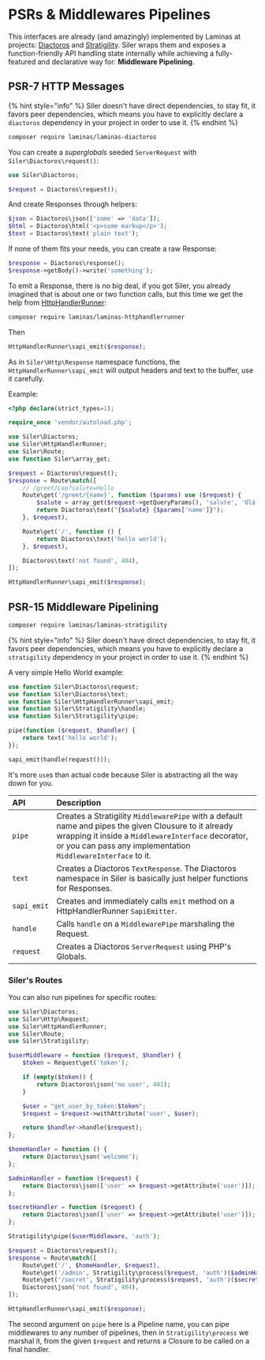 # PSRs & Middlewares Pipelines

This interfaces are already \(and amazingly\) implemented by Laminas at projects: [Diactoros](https://github.com/laminas/laminas-diactoros) and [Stratigility](https://github.com/laminas/laminas-stratigility). Siler wraps them and exposes a function-friendly API handling state internally while achieving a fully-featured and declarative way for: **Middleware Pipelining**.

## PSR-7 HTTP Messages

{% hint style="info" %}
Siler doesn't have direct dependencies, to stay fit, it favors peer dependencies, which means you have to explicitly declare a `diactoros` dependency in your project in order to use it.
{% endhint %}

```bash
composer require laminas/laminas-diactoros
```

You can create a _superglobals_ seeded `ServerRequest` with `Siler\Diactoros\request()`:

```php
use Siler\Diactoros;

$request = Diactoros\request();
```

And create Responses through helpers:

```php
$json = Diactoros\json(['some' => 'data']);
$html = Diactoros\html('<p>some markup</p>');
$text = Diactoros\text('plain text');
```

If none of them fits your needs, you can create a raw Response:

```php
$response = Diactoros\response();
$response->getBody()->write('something');
```

To emit a Response, there is no big deal, if you got Siler, you already imagined that is about one or two function calls, but this time we get the help from [HttpHandlerRunner](https://github.com/laminas/laminas-httphandlerrunner):

```bash
composer require laminas/laminas-httphandlerrunner
```

Then

```php
HttpHandlerRunner\sapi_emit($response);
```

As in `Siler\Http\Response` namespace functions, the `HttpHandlerRunner\sapi_emit` will output headers and text to the buffer, use it carefully.

Example:

```php
<?php declare(strict_types=1);

require_once 'vendor/autoload.php';

use Siler\Diactoros;
use Siler\HttpHandlerRunner;
use Siler\Route;
use function Siler\array_get;

$request = Diactoros\request();
$response = Route\match([
    // /greet/Leo?salute=Hello
    Route\get('/greet/{name}', function ($params) use ($request) {
        $salute = array_get($request->getQueryParams(), 'salute', 'Olá');
        return Diactoros\text("{$salute} {$params['name']}");
    }, $request),

    Route\get('/', function () {
        return Diactoros\text('hello world');
    }, $request),

    Diactoros\text('not found', 404),
]);

HttpHandlerRunner\sapi_emit($response);
```

## PSR-15 Middleware Pipelining

```bash
composer require laminas/laminas-stratigility
```

{% hint style="info" %}
Siler doesn't have direct dependencies, to stay fit, it favors peer dependencies, which means you have to explicitly declare a `stratigility` dependency in your project in order to use it.
{% endhint %}

A very simple Hello World example:

```php
use function Siler\Diactoros\request;
use function Siler\Diactoros\text;
use function Siler\HttpHandlerRunner\sapi_emit;
use function Siler\Stratigility\handle;
use function Siler\Stratigility\pipe;

pipe(function ($request, $handler) {
    return text('hello world');
});

sapi_emit(handle(request()));
```

It's more `use`s than actual code because Siler is abstracting all the way down for you.

| API | Description |
| :--- | :--- |
| `pipe` | Creates a Stratigility `MiddlewarePipe` with a default name and pipes the given Clousure to it already wrapping it inside a `MiddlewareInterface` decorator, or you can pass any implementation `MiddlewareInterface` to it. |
| `text` | Creates a Diactoros `TextResponse`. The Diactoros namespace in Siler is basically just helper functions for Responses. |
| `sapi_emit` | Creates and immediately calls `emit` method on a HttpHandlerRunner `SapiEmitter`. |
| `handle` | Calls `handle` on a `MiddlewarePipe` marshaling the Request. |
| `request` | Creates a Diactoros `ServerRequest` using PHP's Globals. |

### Siler's Routes

You can also run pipelines for specific routes:

```php
use Siler\Diactoros;
use Siler\Http\Request;
use Siler\HttpHandlerRunner;
use Siler\Route;
use Siler\Stratigility;

$userMiddleware = function ($request, $handler) {
    $token = Request\get('token');

    if (empty($token)) {
        return Diactoros\json('no user', 401);
    }

    $user = "get_user_by_token:$token";
    $request = $request->withAttribute('user', $user);

    return $handler->handle($request);
};

$homeHandler = function () {
    return Diactoros\json('welcome');
};

$adminHandler = function ($request) {
    return Diactoros\json(['user' => $request->getAttribute('user')]);
};

$secretHandler = function ($request) {
    return Diactoros\json(['user' => $request->getAttribute('user')]);
};

Stratigility\pipe($userMiddleware, 'auth');

$request = Diactoros\request();
$response = Route\match([
    Route\get('/', $homeHandler, $request),
    Route\get('/admin', Stratigility\process($request, 'auth')($adminHandler), $request),
    Route\get('/secret', Stratigility\process($request, 'auth')($secretHandler), $request),
    Diactoros\json('not found', 404),
]);

HttpHandlerRunner\sapi_emit($response);
```

The second argument on `pipe` here is a Pipeline name, you can pipe middlewares to any number of pipelines, then in `Stratigility\process` we marshal it, from the given `$request` and returns a Closure to be called on a final handler.

